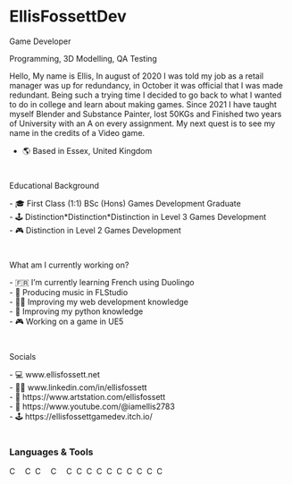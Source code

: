 # EllisFossettDev

<p>Game Developer</p>
<p>Programming, 3D Modelling, QA Testing</p>
<p>Hello, My name is Ellis, In august of 2020 I was told my job as a retail manager was up for redundancy, in October it was official that I was made redundant. 
  Being such a trying time I decided to go back to what I wanted to do in college and learn about making games. Since 2021 I have taught myself Blender and Substance Painter, 
  lost 50KGs and Finished two years of University with an A on every assignment. My next quest is to see my name in the credits of a Video game.</p>

- 🌎 Based in Essex, United Kingdom

#

<p>Educational Background</p>
- 🎓 First Class (1:1) BSc (Hons) Games Development Graduate <br/>
- 🕹️ Distinction*Distinction*Distinction in Level 3 Games Development <br/>
- 🎮 Distinction in Level 2 Games Development <br/>

#

<p>What am I currently working on?</p>
- 🇫🇷  I’m currently learning French using Duolingo <br/>
- 🎸 Producing music in FLStudio <br/>
- 🧑‍💻 Improving my web development knowledge <br/>
- 🐍 Improving my python knowledge <br/>
- 🎮 Working on a game in UE5 <br/>

#

<p>Socials</p>
- 💻 www.ellisfossett.net <br/>
- 🧑‍💼 www.linkedin.com/in/ellisfossett <br/>
- 🎨 https://www.artstation.com/ellisfossett <br/>
- 🎥 https://www.youtube.com/@iamellis2783 <br/>
- 🕹️ https://ellisfossettgamedev.itch.io/ <br/>

#

### Languages & Tools

<img align="left" alt="CSharp" width="15px" style="padding-right:10;" src="https://cdn.jsdelivr.net/gh/devicons/devicon/icons/unity/unity-original.svg" />
<img align="left" alt="CSharp" width="15px" src="https://cdn.jsdelivr.net/gh/devicons/devicon/icons/visualstudio/visualstudio-plain.svg" />
<img align="left" alt="CSharp" width="15px" style="padding-right:10;" src="https://cdn.jsdelivr.net/gh/devicons/devicon/icons/unrealengine/unrealengine-original.svg" />
<img align="left" alt="CSharp" width="15px" style="padding-right:10;" src="https://cdn.jsdelivr.net/gh/devicons/devicon/icons/csharp/csharp-original.svg" />
<img align="left" alt="CSharp" width="15px" src="https://cdn.jsdelivr.net/gh/devicons/devicon/icons/python/python-original.svg" />
<img align="left" alt="CSharp" width="15px" src="https://cdn.jsdelivr.net/gh/devicons/devicon/icons/pycharm/pycharm-original.svg" />
<img align="left" alt="CSharp" width="15px" src="https://cdn.jsdelivr.net/gh/devicons/devicon/icons/bootstrap/bootstrap-original.svg" />
<img align="left" alt="CSharp" width="15px" src="https://cdn.jsdelivr.net/gh/devicons/devicon/icons/vscode/vscode-original.svg" />
<img align="left" alt="CSharp" width="15px" src="https://cdn.jsdelivr.net/gh/devicons/devicon/icons/blender/blender-original.svg" />
<img align="left" alt="CSharp" width="15px" src="https://cdn.jsdelivr.net/gh/devicons/devicon/icons/maya/maya-original.svg" />
<img align="left" alt="CSharp" width="15px" src="https://cdn.jsdelivr.net/gh/devicons/devicon/icons/photoshop/photoshop-plain.svg" />
<img align="left" alt="CSharp" width="15px" src="https://cdn.jsdelivr.net/gh/devicons/devicon/icons/illustrator/illustrator-plain.svg" />
<img align="left" alt="CSharp" width="15px" src="https://cdn.jsdelivr.net/gh/devicons/devicon/icons/premierepro/premierepro-plain.svg" />
<img align="left" alt="CSharp" width="15px" src="https://cdn.jsdelivr.net/gh/devicons/devicon/icons/apple/apple-original.svg" />
<ul></ul>
<br>

#

